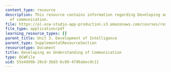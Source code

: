 ```yaml
---
content_type: resource
description: This resource contains information regarding Developing an understanding
  of communication.
file: https://ol-ocw-studio-app-production.s3.amazonaws.com/courses/res-9-003-brains-minds-and-machines-summer-course-summer-2015/55e4dd9b20cd3bd3bc8947d6abecdc11_MITRES_9_003SUM15_Lec3-3.pdf
file_type: application/pdf
learning_resource_types: []
parent_title: Unit 3. Development of Intelligence
parent_type: SupplementalResourceSection
resourcetype: Document
title: Developing an Understanding of Communication
type: OCWFile
uid: 55e4dd9b-20cd-3bd3-bc89-47d6abecdc11
---
```

